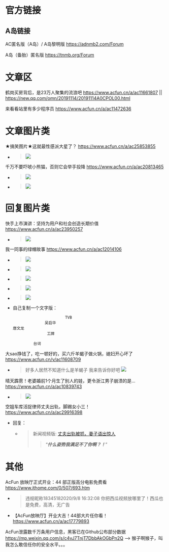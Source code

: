 
# 官方链接

## A岛链接

AC匿名版（A岛）/ A岛黎明版 https://adnmb2.com/Forum

A岛（备胎）匿名版 https://tnmb.org/Forum


# 文章区

鹤岗买房背后，是23万人聚集的流浪吧 https://www.acfun.cn/a/ac11661807 || https://new.qq.com/omn/20191114/20191114A0CPOL00.html

来看看站里有多少程序员 https://www.acfun.cn/a/ac11472636

# 文章图片类

★搞笑图片★这就最性感派大星了？ https://www.acfun.cn/a/ac25853855
- > ![](https://imgs.aixifan.com/FuI1dRnwA_NtxQttPxiqyIvru0vZ)

千万不要吓唬小熊猫，否则它会举手投降 https://www.acfun.cn/a/ac20813465
- > ![](https://p3-tt.byteimg.com/origin/pgc-image/1623248557a44a6dbb7eeb57f46c1ed3)
- > ![](https://p6-tt.byteimg.com/origin/pgc-image/146221c53cd348a6a1c468900f2a6cee)

# 回复图片类

快手上市演讲：坚持为用户和社会创造长期价值 https://www.acfun.cn/a/ac23950257
- > ![](https://imgs.aixifan.com/o_1etoe0enof7lqve1saa1amm12v7.jpg)

我一同事的绿帽故事 https://www.acfun.cn/a/ac12014106
- > ![](https://imgs.aixifan.com/content/2019_12_15/1576388669381.gif)
- > ![](https://imgs.aixifan.com/content/2019_12_15/1.5763688066424718E9.jpg)
- > ![](https://imgs.aixifan.com/content/2019_12_15/1.5763797657401056E9.jpg)
- > ![](https://imgs.aixifan.com/content/2019_12_15/1576393833405.JPG)
- > ![](https://imgs.aixifan.com/content/2019_12_15/1576380441512.JPG)
- 自己复制一个文字版：
  ```
                         TVB
                吴启华
  唐文龙
                 工牌
  
           台词
  ```

大sao挣钱了，吃一顿好的，买六斤羊蝎子做火锅，媳妇开心坏了 https://www.acfun.cn/v/ac11608709
- > 好多人居然不知道什么是羊蝎子 我来告诉你好吧 ![](https://imgs.aixifan.com/o_1dp9469vb1icvsmfnasg8128n7.jpg)

晴天霹雳！老婆婚前1个月生了别人的娃，更令浙江男子崩溃的是... https://www.acfun.cn/a/ac10839743
- > ![](https://imgs.aixifan.com/content/2019_08_31/1567221667707.gif)

空姐车库活捉律师丈夫出轨，脚踢女小三！ https://www.acfun.cn/a/ac29916398
- 回复：
  * > 新闻视频版: [丈夫出轨被抓，妻子语出惊人](https://www.acfun.cn/v/ac29919619)
    >> “***什么姿势我满足不了你啊？！***”

# 其他

AcFun 放映厅正式开业：44 部正版高分电影免费看 https://www.ithome.com/0/507/693.htm
- > 违规昵称18345182020/9/8 16:32:08  你把西瓜视频放哪里了！西瓜也是免费，高清，无广告
- 【AcFun放映厅】开业大吉！44部大片任你看！ https://www.acfun.cn/a/ac17779893

AcFun泄露数千万条用户信息，黑客已在Github公布部分数据 https://mp.weixin.qq.com/s/c4vJ7TnjT7DbbAkOGbPn2Q  -->  猴子啊猴子，叫我怎么敢信任你的安全水平。。。
